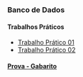   

### Banco de Dados

#### Trabalhos Práticos
 - [Trabalho Prático 01](https://github.com/gleisonbt/Material_Desenv_Sistemas_Proz/tree/main/Banco_De_Dados/TP01) 
 - [Trabalho Prático 02](https://github.com/gleisonbt/Material_Desenv_Sistemas_Proz/tree/main/Banco_De_Dados/TP02)

  
#### [Prova - Gabarito](https://github.com/gleisonbt/Material_Desenv_Sistemas_Proz/tree/main/Banco_De_Dados/gabarito.pdf) 
